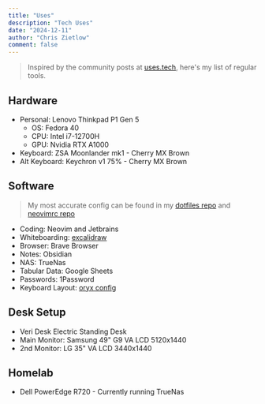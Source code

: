 ```yaml
---
title: "Uses"
description: "Tech Uses"
date: "2024-12-11"
author: "Chris Zietlow"
comment: false
---
```


> Inspired by the community posts at [uses.tech](https://uses.tech), here's my list of regular tools.

## Hardware 

- Personal: Lenovo Thinkpad P1 Gen 5
  - OS: Fedora 40
  - CPU: Intel i7-12700H
  - GPU: Nvidia RTX A1000
- Keyboard: ZSA Moonlander mk1 - Cherry MX Brown
- Alt Keyboard: Keychron v1 75% - Cherry MX Brown


## Software 

> My most accurate config can be found in my [dotfiles repo](https://github.com/aczietlow/nix-dev-configuration) and [neovimrc repo](https://github.com/aczietlow/nvimrc)

- Coding: Neovim and Jetbrains
- Whiteboarding: [excalidraw](https://excalidraw.com/)
- Browser: Brave Browser
- Notes: Obsidian
- NAS: TrueNas
- Tabular Data: Google Sheets
- Passwords: 1Password
- Keyboard Layout: [oryx config](https://configure.zsa.io/moonlander/layouts/xPpM5/latest/0)

## Desk Setup 

- Veri Desk Electric Standing Desk
- Main Monitor: Samsung 49" G9 VA LCD 5120x1440
- 2nd Monitor: LG 35" VA LCD 3440x1440

## Homelab

- Dell PowerEdge R720 - Currently running TrueNas

